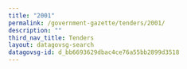 ```yaml
---
title: "2001"
permalink: /government-gazette/tenders/2001/
description: ""
third_nav_title: Tenders
layout: datagovsg-search
datagovsg-id: d_bb6693629dbac4ce76a55bb2899d3518
---
```


